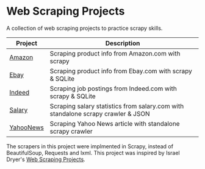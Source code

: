 # Web Scraping Projects

A collection of web scraping projects to practice scrapy skills.

| Project | Description |
|---|---|
| [Amazon](https://github.com/jamesnan/Web-Scraper/tree/master/Amazon_Scrapy) | Scraping product info from Amazon.com with scrapy|
| [Ebay](https://github.com/jamesnan/Web-Scraper/tree/master/Ebay-Scrapy-SQLite) | Scraping product info from Ebay.com with scrapy & SQLite|
| [Indeed](https://github.com/jamesnan/Web-Scraper/tree/master/Indeed-Scrapy-SQLite) | Scraping job postings from Indeed.com with scrapy & SQLite|
| [Salary](https://github.com/jamesnan/Web-Scraper/tree/master/Salary-Scrapy.Crawler-Json) | Scraping salary statistics from salary.com with standalone scrapy crawler & JSON|
| [YahooNews](https://github.com/jamesnan/Web-Scraper/tree/master/YahooNews-Scrapy.Crawler) | Scraping Yahoo News article with standalone scrapy crawler|

The scrapers in this project were implmented in Scrapy, instead of BeautifulSoup, Requests and lxml. This project was inspired by Israel Dryer's  [Web Scraping Projects](https://github.com/israel-dryer/Web-Scraping-Projects).   
